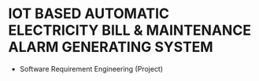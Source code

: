 # IOT BASED AUTOMATIC ELECTRICITY BILL & MAINTENANCE ALARM GENERATING SYSTEM

- Software Requirement Engineering (Project)
